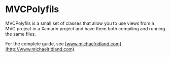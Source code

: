 MVCPolyfils
=============

MVCPolyfils is a small set of classes that allow you to use views from a MVC project 
in a Xamarin project and have them both compiling and running the same files. 

For the complete guide, see [www.michaelridland.com](http://www.michaelridland.com)
